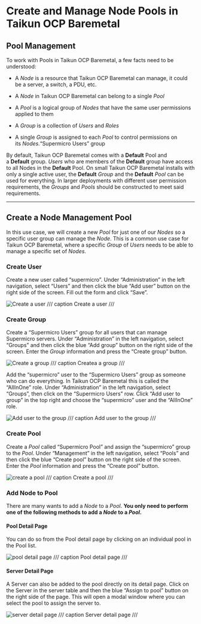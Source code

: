 # **Create and Manage Node Pools in Taikun OCP Baremetal**

## **Pool Management**

To work with Pools in Taikun OCP Baremetal, a few facts need to be understood:

* A *Node* is a resource that Taikun OCP Baremetal can manage, it could be a server, a switch, a PDU, etc.

* A *Node* in Taikun OCP Baremetal can belong to a single *Pool*

* A *Pool* is a logical group of *Nodes* that have the same user permissions applied to them

* A *Group* is a collection of *Users* and *Roles*

* A single *Group* is assigned to each *Pool* to control permissions on its *Nodes.*“Supermicro Users” group&#x20;

By default, Taikun OCP Baremetal comes with a **Default** Pool and a **Default** group. *Users* who are members of the **Default** group have access to all Nodes in the **Default** Pool. On small Taikun OCP Baremetal installs with only a single active user, the **Default** *Group* and the **Default** *Pool* can be used for everything. In larger deployments with different user permission requirements, the *Groups* and *Pools* should be constructed to meet said requirements.

---

## **Create a Node Management Pool**

In this use case, we will create a new *Pool* for just one of our *Nodes* so a specific user group can manage the *Node*. This is a common use case for Taikun OCP Baremetal, where a specific *Group* of *Users* needs to be able to manage a specific set of *Nodes*.

### Create User

Create a new user called “supermicro”. Under “Administration” in the left navigation, select “Users” and then click the blue “Add user” button on the right side of the screen. Fill out the form and click “Save”.

![Create a user](https://support.metify.io/uploads/default/original/1X/101a369f4d469e948038e00483503035722218a2.gif)
/// caption
Create a user
///

### Create Group

Create a “Supermicro Users” group for all users that can manage Supermicro servers. Under “Administration” in the left navigation, select “Groups” and then click the blue “Add group” button on the right side of the screen. Enter the *Group* information and press the “Create group” button.

![Create a group](https://support.metify.io/uploads/default/original/1X/889d1cc471555c49caf92f2d6d3dabb2d3d4dce2.gif)
/// caption 
Createa a group
///

Add the “supermicro” user to the “Supermicro Users” group as someone who can do everything. In Taikun OCP Baremetal this is called the “AllInOne” role. Under “Administration” in the left navigation, select “Groups”,
then click on the “Supermicro Users” row. Click “Add user to group” in the top right and choose the “supermicro” user and the “AllInOne” role.

![Add user to the group](https://support.metify.io/uploads/default/original/1X/172e9335c6397e3534fa82cf3ca7884831fe93a2.gif)
/// caption 
Add user to the group 
///

### Create Pool

Create a *Pool* called “Supermicro Pool” and assign the “supermicro” group to the *Pool*. Under “Management” in the left navigation, select “Pools” and then click the blue “Create pool” button on the right side of the screen. Enter the *Pool* information and press the “Create pool” button.

![create a pool](https://support.metify.io/uploads/default/original/1X/c383b44516c10e80f04621ced565b15f5908833b.gif)
/// caption 
Create a pool
///

### Add Node to Pool

There are many wants to add a *Node* to a *Pool*. **You only need to perform one of the following methods to add a *Node* to a *Pool*.**

#### Pool Detail Page

You can do so from the Pool detail page by clicking on an individual pool in the Pool list.

![pool detail page](https://support.metify.io/uploads/default/original/1X/3da4a085d3d1d992e7c37b5590f65a0a1d5c0e5f.gif)
/// caption 
Pool detail page
///

#### Server Detail Page

A Server can also be added to the pool directly on its detail page. Click on the Server in the server table and then the blue “Assign to pool” button on the right side of the page. This will open a modal window where you can select the pool to assign the server to.

![server detail page](https://support.metify.io/uploads/default/original/1X/6616960c09f97a0be5c061613a958c895e7e40d4.gif)
/// caption
Server detail page
///
